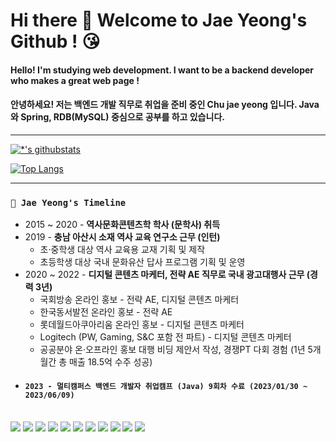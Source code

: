 # Hi there 👋 Welcome to Jae Yeong's Github ! 😘

#### Hello! I'm studying web development. I want to be a backend developer who makes a great web page !
#### 안녕하세요! 저는 백엔드 개발 직무로 취업을 준비 중인 Chu jae yeong 입니다. Java와 Spring, RDB(MySQL) 중심으로 공부를 하고 있습니다. 

---

[![*'s githubstats](https://github-readme-stats.vercel.app/api?username=chujaeyeong&show_icons=true&theme=dracula)](https://github.com/chujaeyeong)

[![Top Langs](https://github-readme-stats.vercel.app/api/top-langs/?username=chujaeyeong&layout=compact&theme=dracula)](https://github.com/chujaeyeong/github-readme-stats)


---

### `👀 Jae Yeong's Timeline`
* 2015 ~ 2020 - **역사문화콘텐츠학 학사 (문학사) 취득**
* 2019 - **충남 아산시 소재 역사 교육 연구소 근무 (인턴)**
  * 초·중학생 대상 역사 교육용 교재 기획 및 제작 
  * 초등학생 대상 국내 문화유산 답사 프로그램 기획 및 운영
* 2020 ~ 2022 - **디지털 콘텐츠 마케터, 전략 AE 직무로 국내 광고대행사 근무 (경력 3년)**
  * 국회방송 온라인 홍보 - 전략 AE, 디지털 콘텐츠 마케터
  * 한국동서발전 온라인 홍보 - 전략 AE
  * 롯데월드아쿠아리움 온라인 홍보 - 디지털 콘텐츠 마케터
  * Logitech (PW, Gaming, S&C 포함 전 파트) - 디지털 콘텐츠 마케터
  * 공공분야 온·오프라인 홍보 대행 비딩 제안서 작성, 경쟁PT 다회 경험 (1년 5개월간 총 매출 18.5억 수주 성공)
* #### `2023 - 멀티캠퍼스 백엔드 개발자 취업캠프 (Java) 9회차 수료 (2023/01/30 ~ 2023/06/09)`

<br>

  <div>
   <img src="https://img.shields.io/badge/java-007396?style=for-the-badge&logo=java&logoColor=white"> 
   <img src="https://img.shields.io/badge/spring-6DB33F?style=for-the-badge&logo=spring&logoColor=white">
   <img src="https://img.shields.io/badge/jquery-0769AD?style=for-the-badge&logo=jquery&logoColor=white">
   <img src="https://img.shields.io/badge/oracle-F80000?style=for-the-badge&logo=oracle&logoColor=white"> 
   <img src="https://img.shields.io/badge/mysql-4479A1?style=for-the-badge&logo=mysql&logoColor=white"> 
   <img src="https://img.shields.io/badge/mongoDB-47A248?style=for-the-badge&logo=MongoDB&logoColor=white">
   <img src="https://img.shields.io/badge/linux-FCC624?style=for-the-badge&logo=linux&logoColor=black"> 
   <img src="https://img.shields.io/badge/amazonaws-232F3E?style=for-the-badge&logo=amazonaws&logoColor=white"> 
   <img src="https://img.shields.io/badge/apache tomcat-F8DC75?style=for-the-badge&logo=apachetomcat&logoColor=white">
   <img src="https://img.shields.io/badge/git-F05032?style=for-the-badge&logo=git&logoColor=white">
   <img src="https://img.shields.io/badge/github-181717?style=for-the-badge&logo=github&logoColor=white">
  </div>
